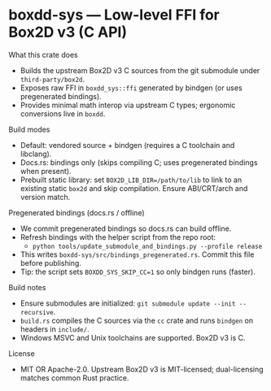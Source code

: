 # boxdd-sys — Low-level FFI for Box2D v3 (C API)

What this crate does
- Builds the upstream Box2D v3 C sources from the git submodule under `third-party/box2d`.
- Exposes raw FFI in `boxdd_sys::ffi` generated by bindgen (or uses pregenerated bindings).
- Provides minimal math interop via upstream C types; ergonomic conversions live in `boxdd`.

Build modes
- Default: vendored source + bindgen (requires a C toolchain and libclang).
- Docs.rs: bindings only (skips compiling C; uses pregenerated bindings when present).
- Prebuilt static library: set `BOX2D_LIB_DIR=/path/to/lib` to link to an existing static `box2d` and skip compilation. Ensure ABI/CRT/arch and version match.

Pregenerated bindings (docs.rs / offline)
- We commit pregenerated bindings so docs.rs can build offline.
- Refresh bindings with the helper script from the repo root:
  - `python tools/update_submodule_and_bindings.py --profile release`
- This writes `boxdd-sys/src/bindings_pregenerated.rs`. Commit this file before publishing.
- Tip: the script sets `BOXDD_SYS_SKIP_CC=1` so only bindgen runs (faster).

Build notes
- Ensure submodules are initialized: `git submodule update --init --recursive`.
- `build.rs` compiles the C sources via the `cc` crate and runs `bindgen` on headers in `include/`.
- Windows MSVC and Unix toolchains are supported. Box2D v3 is C.

License
- MIT OR Apache-2.0. Upstream Box2D v3 is MIT-licensed; dual-licensing matches common Rust practice.

